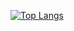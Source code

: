 [![Top Langs](https://github-readme-stats.vercel.app/api/top-langs/?username=pinhogo&layout=compact&theme=radical)](https://github.com/anuraghazra/github-readme-stats)
